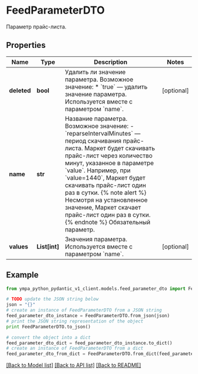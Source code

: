 # FeedParameterDTO

Параметр прайс-листа.

## Properties
Name | Type | Description | Notes
------------ | ------------- | ------------- | -------------
**deleted** | **bool** | Удалить ли значение параметра.  Возможное значение: * &#x60;true&#x60; — удалить значение параметра.  Используется вместе с параметром &#x60;name&#x60;.  | [optional] 
**name** | **str** | Название параметра.  Возможное значение: - &#x60;reparseIntervalMinutes&#x60; — период скачивания прайс-листа. Маркет будет скачивать прайс-лист через количество минут, указанное в параметре &#x60;value&#x60;. Например, при &#x60;value&#x3D;1440&#x60;, Маркет будет скачивать прайс-лист один раз в сутки.  {% note alert %}  Несмотря на установленное значение, Маркет скачает прайс-лист один раз в сутки.  {% endnote %}  Обязательный параметр.  | 
**values** | **List[int]** | Значения параметра.  Используется вместе с параметром &#x60;name&#x60;.  | [optional] 

## Example

```python
from ympa_python_pydantic_v1_client.models.feed_parameter_dto import FeedParameterDTO

# TODO update the JSON string below
json = "{}"
# create an instance of FeedParameterDTO from a JSON string
feed_parameter_dto_instance = FeedParameterDTO.from_json(json)
# print the JSON string representation of the object
print FeedParameterDTO.to_json()

# convert the object into a dict
feed_parameter_dto_dict = feed_parameter_dto_instance.to_dict()
# create an instance of FeedParameterDTO from a dict
feed_parameter_dto_from_dict = FeedParameterDTO.from_dict(feed_parameter_dto_dict)
```
[[Back to Model list]](../README.md#documentation-for-models) [[Back to API list]](../README.md#documentation-for-api-endpoints) [[Back to README]](../README.md)


